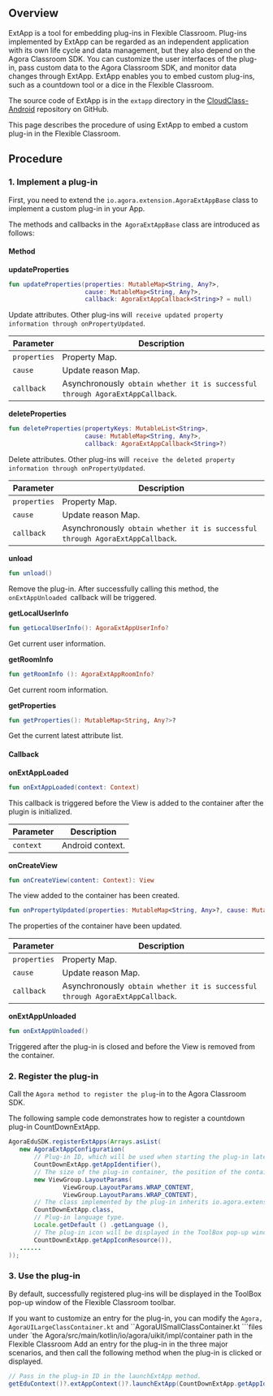 ## Overview

ExtApp is a tool for embedding plug-ins in Flexible Classroom. Plug-ins implemented by ExtApp can be regarded as an independent application with its own life cycle and data management, but they also depend on the Agora Classroom SDK. You can customize the user interfaces of the plug-in, pass custom data to the Agora Classroom SDK, and monitor data changes through ExtApp. ExtApp enables you to embed custom plug-ins, such as a countdown tool or a dice in the  Flexible Classroom.

The source code of ExtApp is in the `extapp` directory in the [CloudClass-Android](https://github.com/AgoraIO-Community/CloudClass-Android) repository on GitHub.

This page describes the procedure of using ExtApp to embed a custom plug-in in the Flexible Classroom.

## Procedure

### 1. Implement a plug-in

First, you need to extend the `io.agora.extension.AgoraExtAppBase` class to implement a custom plug-in in your App.

The methods and callbacks in the` AgoraExtAppBase` class are introduced as follows:

#### Method

**updateProperties**

```kotlin
fun updateProperties(properties: MutableMap<String, Any?>,
                     cause: MutableMap<String, Any?>,
                     callback: AgoraExtAppCallback<String>? = null)
```

Update attributes. Other plug-ins will` receive updated property information through onPropertyUpdated`.

| Parameter | Description |
| ------------ | --------------------------------------------- |
| `properties` | Property Map. |
| `cause` | Update reason Map. |
| `callback` | Asynchronously` obtain whether it is successful through AgoraExtAppCallback`. |

**deleteProperties**

```kotlin
fun deleteProperties(propertyKeys: MutableList<String>,
                     cause: MutableMap<String, Any?>,
                     callback: AgoraExtAppCallback<String>?)
```

Delete attributes. Other plug-ins will` receive the deleted property information through onPropertyUpdated`.

| Parameter | Description |
| ------------ | --------------------------------------------- |
| `properties` | Property Map. |
| `cause` | Update reason Map. |
| `callback` | Asynchronously` obtain whether it is successful through AgoraExtAppCallback`. |

**unload**

```kotlin
fun unload()
```

Remove the plug-in. After successfully calling this method, the `onExtAppUnloaded `callback will be triggered.

**getLocalUserInfo**

```kotlin
fun getLocalUserInfo(): AgoraExtAppUserInfo?
```

Get current user information.

**getRoomInfo**

```kotlin
fun getRoomInfo (): AgoraExtAppRoomInfo?
```

Get current room information.

**getProperties**

```kotlin
fun getProperties(): MutableMap<String, Any?>?
```

Get the current latest attribute list.

#### Callback

**onExtAppLoaded**

```kotlin
fun onExtAppLoaded(context: Context)
```

This callback is triggered before the View is added to the container after the plugin is initialized.

| Parameter | Description |
| --------- | ---------------- |
| `context` | Android context. |

**onCreateView**

```kotlin
fun onCreateView(content: Context): View
```

The view added to the container has been created.

```kotlin
fun onPropertyUpdated(properties: MutableMap<String, Any>?, cause: MutableMap<String, Any?>?)
```

The properties of the container have been updated.

| Parameter | Description |
| ------------ | --------------------------------------------- |
| `properties` | Property Map. |
| `cause` | Update reason Map. |
| `callback` | Asynchronously` obtain whether it is successful through AgoraExtAppCallback`. |

**onExtAppUnloaded**

```kotlin
fun onExtAppUnloaded()
```

Triggered after the plug-in is closed and before the View is removed from the container.

### 2. Register the plug-in

Call the `Agora method to register the plug`-in to the Agora Classroom SDK.

The following sample code demonstrates how to register a countdown plug-in CountDownExtApp.

```java
AgoraEduSDK.registerExtApps(Arrays.asList(
   new AgoraExtAppConfiguration(
       // Plug-in ID, which will be used when starting the plug-in later. 
       CountDownExtApp.getAppIdentifier(),
       // The size of the plug-in container, the position of the container can be set by specifying the margin. 
       new ViewGroup.LayoutParams(
               ViewGroup.LayoutParams.WRAP_CONTENT,
               ViewGroup.LayoutParams.WRAP_CONTENT),
       // The class implemented by the plug-in inherits io.agora.extension.AgoraExtAppBase. 
       CountDownExtApp.class,
       // Plug-in language type. 
       Locale.getDefault () .getLanguage (),
       // The plug-in icon will be displayed in the ToolBox pop-up window of the toolbar. 
       CountDownExtApp.getAppIconResource()),
   ......
));
```

### 3. Use the plug-in

By default, successfully registered plug-ins will be displayed in the ToolBox pop-up window of the  Flexible Classroom toolbar.

If you want to customize an entry for the plug-in, you can modify the `Agora, AgoraUILargeClassContainer.kt` and ``AgoraUISmallClassContainer.kt ```files under `the Agora/src/main/kotlin/io/agora/uikit/impl/container path in the  Flexible Classroom Add an entry for the plug-in in the three major scenarios, and then call the following method when the plug-in is clicked or displayed.

```java
// Pass in the plug-in ID in the launchExtApp method. 
getEduContext()?.extAppContext()?.launchExtApp(CountDownExtApp.getAppIdentifier())
```

